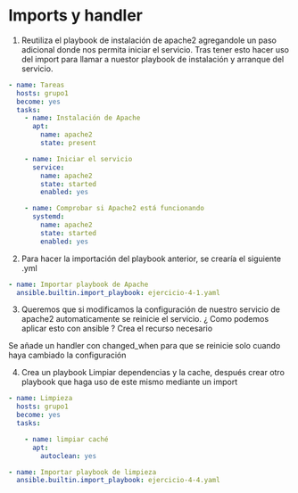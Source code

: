 # Imports y handler
1. Reutiliza el playbook de instalación de apache2 agregandole un paso adicional donde nos permita iniciar el servicio. Tras tener esto hacer uso del import para llamar a nuestor playbook de instalación y arranque del servicio.

```yml
- name: Tareas
  hosts: grupo1
  become: yes
  tasks:
    - name: Instalación de Apache
      apt:
        name: apache2
        state: present

    - name: Iniciar el servicio
      service:
        name: apache2
        state: started
        enabled: yes

    - name: Comprobar si Apache2 está funcionando
      systemd:
        name: apache2
        state: started
        enabled: yes
```
2. Para hacer la importación del playbook anterior, se crearía el siguiente .yml
```yml
- name: Importar playbook de Apache
  ansible.builtin.import_playbook: ejercicio-4-1.yaml
```

3. Queremos que si modificamos la configuración de nuestro servicio de apache2 automaticamente se reinicie el servicio. ¿ Como podemos aplicar esto con ansible ? Crea el recurso necesario

Se añade un handler con changed_when para que se reinicie solo cuando haya cambiado la configuración


4. Crea un playbook Limpiar dependencias y la cache, después crear otro playbook que haga uso de este mismo mediante un import

``` yml                                                                     
- name: Limpieza
  hosts: grupo1
  become: yes
  tasks:

    - name: limpiar caché
      apt:
        autoclean: yes

```
```yml
- name: Importar playbook de limpieza
  ansible.builtin.import_playbook: ejercicio-4-4.yaml
```
